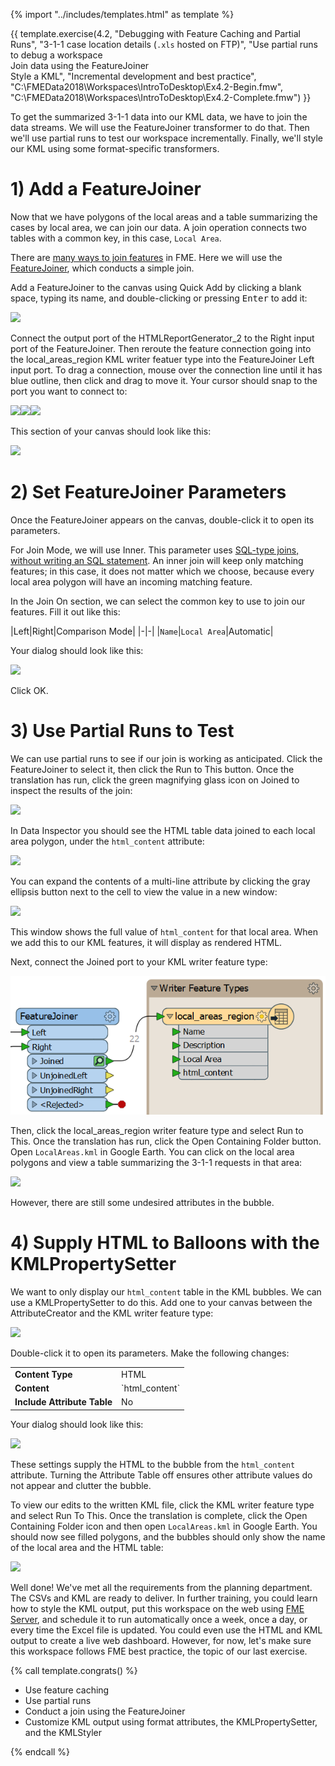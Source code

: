 {% import "../includes/templates.html" as template %}

{{ template.exercise(4.2,
               "Debugging with Feature Caching and Partial Runs",
               "3-1-1 case location details (<code>.xls</code> hosted on FTP)",
               "Use partial runs to debug a workspace<br>Join data using the FeatureJoiner<br>Style a KML",
               "Incremental development and best practice",
               "C:\\FMEData2018\\Workspaces\\IntroToDesktop\\Ex4.2-Begin.fmw",
               "C:\\FMEData2018\\Workspaces\\IntroToDesktop\\Ex4.2-Complete.fmw")
}}

To get the summarized 3-1-1 data into our KML data, we have to join the data streams. We will use the FeatureJoiner transformer to do that. Then we'll use partial runs to test our workspace incrementally. Finally, we'll style our KML using some format-specific transformers.

# 1) Add a FeatureJoiner

Now that we have polygons of the local areas and a table summarizing the cases by local area, we can join our data. A join operation connects two tables with a common key, in this case, `Local Area`.

There are [many ways to join features](https://knowledge.safe.com/articles/34619/working-with-database-transformers-1.html) in FME. Here we will use the [FeatureJoiner](http://docs.safe.com/fme/html/FME_Desktop_Documentation/FME_Transformers/Transformers/featurejoiner.htm), which conducts a simple join.

Add a FeatureJoiner to the canvas using Quick Add by clicking a blank space, typing its name, and double-clicking or pressing <kbd>Enter</kbd> to add it:

![](./Images/feature-joiner-quick-add.png)

Connect the output port of the HTMLReportGenerator_2 to the Right input port of the FeatureJoiner. Then reroute the feature connection going into the local_areas_region KML writer featuer type into the FeatureJoiner Left input port. To drag a connection, mouse over the connection line until it has blue outline, then click and drag to move it. Your cursor should snap to the port you want to connect to:

![](./Images/click-and-drag-1.png)![](./Images/click-and-drag-2.png)![](./Images/click-and-drag-3.png)

This section of your canvas should look like this:

![](./Images/feature-joiner.png)

# 2) Set FeatureJoiner Parameters

Once the FeatureJoiner appears on the canvas, double-click it to open its parameters.

For Join Mode, we will use Inner. This parameter uses [SQL-type joins, without writing an SQL statement](http://docs.safe.com/fme/html/FME_Desktop_Documentation/FME_Transformers/Transformers/featurejoiner.htm). An inner join will keep only matching features; in this case, it does not matter which we choose, because every local area polygon will have an incoming matching feature.

In the Join On section, we can select the common key to use to join our features. Fill it out like this:

|Left|Right|Comparison Mode|
|-|-|
|`Name`|`Local Area`|Automatic|

Your dialog should look like this:

![](./Images/feature-joiner.png)

Click OK.

# 3) Use Partial Runs to Test

We can use partial runs to see if our join is working as anticipated. Click the FeatureJoiner to select it, then click the Run to This button. Once the translation has run, click the green magnifying glass icon on Joined to inspect the results of the join:

![](./Images/inspect-cached-features.png)

In Data Inspector you should see the HTML table data joined to each local area polygon, under the `html_content` attribute:

![](./Images/joined-table.png)


You can expand the contents of a multi-line attribute by clicking the gray ellipsis button next to the cell to view the value in a new window:

![](./Images/value-view.png)

This window shows the full value of `html_content` for that local area. When we add this to our KML features, it will display as rendered HTML.

Next, connect the Joined port to your KML writer feature type:

![](./Images/feature-joiner-connected.png)

Then, click the local_areas_region writer feature type and select Run to This. Once the translation has run, click the Open Containing Folder button. Open `LocalAreas.kml` in Google Earth. You can click on the local area polygons and view a table summarizing the 3-1-1 requests in that area:

![](./Images/kml-bubble.png)

However, there are still some undesired attributes in the bubble.

# 4) Supply HTML to Balloons with the KMLPropertySetter

We want to only display our `html_content` table in the KML bubbles. We can use a KMLPropertySetter to do this. Add one to your canvas between the AttributeCreator and the KML writer feature type:

![](./Images/kml-property-setter.png)

Double-click it to open its parameters. Make the following changes:

<table style="border: 0px">

  <tr>
    <td style="font-weight: bold">Content Type</td>
    <td style="">HTML</td>
  </tr>

  <tr>
    <td style="font-weight: bold">Content</td>
    <td style="">`html_content`</td>
  </tr>

  <tr>
    <td style="font-weight: bold">Include Attribute Table</td>
    <td style="">No</td>
  </tr>

</table>

Your dialog should look like this:

![](./Images/kml-property-setter-parameters.png)

These settings supply the HTML to the bubble from the `html_content` attribute. Turning the Attribute Table off ensures other attribute values do not appear and clutter the bubble.

To view our edits to the written KML file, click the KML writer feature type and select Run To This. Once the translation is complete, click the Open Containing Folder icon and then open `LocalAreas.kml` in Google Earth. You should now see filled polygons, and the bubbles should only show the name of the local area and the HTML table:

![](./Images/kml-bubble-2.png)

Well done! We've met all the requirements from the planning department. The CSVs and KML are ready to deliver. In further training, you could learn how to style the KML output, put this workspace on the web using [FME Server](https://www.safe.com/fme/fme-server/), and schedule it to run automatically once a week, once a day, or every time the Excel file is updated. You could even use the HTML and KML output to create a live web dashboard. However, for now, let's make sure this workspace follows FME best practice, the topic of our last exercise.

{% call template.congrats() %}

<ul>
  <li>Use feature caching</li>
  <li>Use partial runs</li>
  <li>Conduct a join using the FeatureJoiner</li>
  <li>Customize KML output using format attributes, the KMLPropertySetter, and the KMLStyler</li>
</ul>

{% endcall %}
